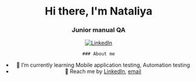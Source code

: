 <div id="header" align="center">
  <img src="https://gifer.com/ru/Owm" width="10"/>
</div>
<div id="header" align="center">
    <h1>Hi there, I'm  Nataliya </h1>
    <h3> Junior manual QA </h3>
</div>

<div id="socials" align="center">
    <a href="https://www.linkedin.com/in/%D0%BB%D0%B5%D0%BE%D0%BD%D0%BE%D0%B2%D0%B0-%D0%BD%D0%B0%D1%82%D0%B0%D0%BB%D0%B8%D1%8F-1bb010a8/?trk=opento_sprofile_details">
    <img src="https://img.shields.io/badge/LinkedIn-blue?style=for-the-badge&logo=linkedin&logoColor=white" alt="LinkedIn"/>
  </a>

    ### About me
- :monocle_face: I’m currently learning Mobile application testing, Automation testing
- :triumph: Reach me by [LinkedIn](https://www.linkedin.com/feed/), [email](mailto:nleo@tut.by)
  











